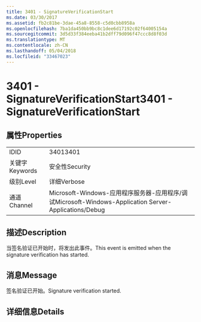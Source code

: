 ```yaml
---
title: 3401 - SignatureVerificationStart
ms.date: 03/30/2017
ms.assetid: fb2c81be-3dae-45a8-8558-c5d0cbb8958a
ms.openlocfilehash: 7ba1da450bb9bc8c1dee6d17192c02f64005154a
ms.sourcegitcommit: 3d5d33f384eeba41b2dff79d096f47ccc8d8f03d
ms.translationtype: MT
ms.contentlocale: zh-CN
ms.lasthandoff: 05/04/2018
ms.locfileid: "33467023"
---
```

# <a name="3401---signatureverificationstart"></a><span data-ttu-id="5a03b-102">3401 - SignatureVerificationStart</span><span class="sxs-lookup"><span data-stu-id="5a03b-102">3401 - SignatureVerificationStart</span></span>
## <a name="properties"></a><span data-ttu-id="5a03b-103">属性</span><span class="sxs-lookup"><span data-stu-id="5a03b-103">Properties</span></span>  
  
|||  
|-|-|  
|<span data-ttu-id="5a03b-104">ID</span><span class="sxs-lookup"><span data-stu-id="5a03b-104">ID</span></span>|<span data-ttu-id="5a03b-105">3401</span><span class="sxs-lookup"><span data-stu-id="5a03b-105">3401</span></span>|  
|<span data-ttu-id="5a03b-106">关键字</span><span class="sxs-lookup"><span data-stu-id="5a03b-106">Keywords</span></span>|<span data-ttu-id="5a03b-107">安全性</span><span class="sxs-lookup"><span data-stu-id="5a03b-107">Security</span></span>|  
|<span data-ttu-id="5a03b-108">级别</span><span class="sxs-lookup"><span data-stu-id="5a03b-108">Level</span></span>|<span data-ttu-id="5a03b-109">详细</span><span class="sxs-lookup"><span data-stu-id="5a03b-109">Verbose</span></span>|  
|<span data-ttu-id="5a03b-110">通道</span><span class="sxs-lookup"><span data-stu-id="5a03b-110">Channel</span></span>|<span data-ttu-id="5a03b-111">Microsoft-Windows-应用程序服务器-应用程序/调试</span><span class="sxs-lookup"><span data-stu-id="5a03b-111">Microsoft-Windows-Application Server-Applications/Debug</span></span>|  
  
## <a name="description"></a><span data-ttu-id="5a03b-112">描述</span><span class="sxs-lookup"><span data-stu-id="5a03b-112">Description</span></span>  
 <span data-ttu-id="5a03b-113">当签名验证已开始时，将发出此事件。</span><span class="sxs-lookup"><span data-stu-id="5a03b-113">This event is emitted when the signature verification has started.</span></span>  
  
## <a name="message"></a><span data-ttu-id="5a03b-114">消息</span><span class="sxs-lookup"><span data-stu-id="5a03b-114">Message</span></span>  
 <span data-ttu-id="5a03b-115">签名验证已开始。</span><span class="sxs-lookup"><span data-stu-id="5a03b-115">Signature verification started.</span></span>  
  
## <a name="details"></a><span data-ttu-id="5a03b-116">详细信息</span><span class="sxs-lookup"><span data-stu-id="5a03b-116">Details</span></span>
